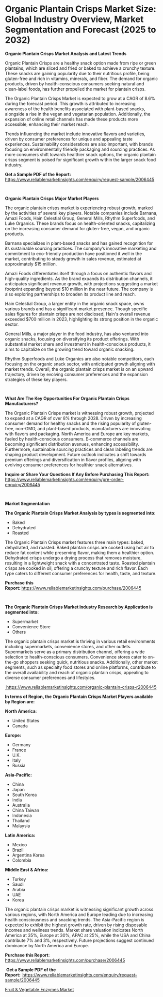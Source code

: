 <p><h1>Organic Plantain Crisps Market Size: Global Industry Overview, Market Segmentation and Forecast (2025 to 2032)</h1></p><p><strong>Organic Plantain Crisps Market Analysis and Latest Trends</strong></p>
<p><p>Organic Plantain Crisps are a healthy snack option made from ripe or green plantains, which are sliced and fried or baked to achieve a crunchy texture. These snacks are gaining popularity due to their nutritious profile, being gluten-free and rich in vitamins, minerals, and fiber. The demand for organic products, driven by health-conscious consumers seeking natural and clean-label foods, has further propelled the market for plantain crisps.</p><p>The Organic Plantain Crisps Market is expected to grow at a CAGR of 8.6% during the forecast period. This growth is attributed to increasing awareness of the health benefits associated with plant-based snacks, alongside a rise in the vegan and vegetarian population. Additionally, the expansion of online retail channels has made these products more accessible, enhancing their market reach. </p><p>Trends influencing the market include innovative flavors and varieties, driven by consumer preferences for unique and appealing taste experiences. Sustainability considerations are also important, with brands focusing on environmentally friendly packaging and sourcing practices. As more consumers shift towards healthier snack options, the organic plantain crisps segment is poised for significant growth within the larger snack food industry.</p></p>
<p><strong>Get a Sample PDF of the Report:&nbsp;</strong> <a href="https://www.reliablemarketinsights.com/enquiry/request-sample/2006445?utm_campaign=3583&utm_medium=2&utm_source=Github&utm_content=ia&utm_term=07042025&utm_id=organic-plantain-crisps">https://www.reliablemarketinsights.com/enquiry/request-sample/2006445</a></p>
<p>&nbsp;</p>
<p><strong>Organic Plantain Crisps Major Market Players</strong></p>
<p><p>The organic plantain crisps market is experiencing robust growth, marked by the activities of several key players. Notable companies include Barnana, Amazi Foods, Hain Celestial Group, General Mills, Rhythm Superfoods, and Luke Organics. These brands focus on health-oriented snacks, capitalizing on the increasing consumer demand for gluten-free, vegan, and organic products.</p><p>Barnana specializes in plant-based snacks and has gained recognition for its sustainable sourcing practices. The company’s innovative marketing and commitment to eco-friendly production have positioned it well in the market, contributing to steady growth in sales revenue, estimated at approximately $15 million.</p><p>Amazi Foods differentiates itself through a focus on authentic flavors and high-quality ingredients. As the brand expands its distribution channels, it anticipates significant revenue growth, with projections suggesting a market footprint expanding beyond $10 million in the near future. The company is also exploring partnerships to broaden its product line and reach.</p><p>Hain Celestial Group, a larger entity in the organic snack space, owns various brands and has a significant market presence. Though specific sales figures for plantain crisps are not disclosed, Hain's overall revenue exceeded $700 million in 2023, highlighting its strong position in the organic sector.</p><p>General Mills, a major player in the food industry, has also ventured into organic snacks, focusing on diversifying its product offerings. With substantial market share and investment in health-conscious products, it aims to capitalize on the growing trend toward organic snacking.</p><p>Rhythm Superfoods and Luke Organics are also notable competitors, each focusing on the organic snack sector, with anticipated growth aligning with market trends. Overall, the organic plantain crisps market is on an upward trajectory, driven by evolving consumer preferences and the expansion strategies of these key players.</p></p>
<p>&nbsp;</p>
<p><strong>What Are The Key Opportunities For Organic Plantain Crisps Manufacturers?</strong></p>
<p><p>The Organic Plantain Crisps market is witnessing robust growth, projected to expand at a CAGR of over 8% through 2028. Driven by increasing consumer demand for healthy snacks and the rising popularity of gluten-free, non-GMO, and plant-based products, manufacturers are innovating with flavors and packaging. North America and Europe are key markets, fueled by health-conscious consumers. E-commerce channels are becoming significant distribution avenues, enhancing accessibility. Furthermore, sustainable sourcing practices and clean labeling trends are shaping product development. Future outlook indicates a shift towards premium offerings and diversification in flavor profiles, aligning with evolving consumer preferences for healthier snack alternatives.</p></p>
<p><strong>Inquire or Share Your Questions If Any Before Purchasing This Report:</strong> <a href="https://www.reliablemarketinsights.com/enquiry/pre-order-enquiry/2006445?utm_campaign=3583&utm_medium=2&utm_source=Github&utm_content=ia&utm_term=07042025&utm_id=organic-plantain-crisps">https://www.reliablemarketinsights.com/enquiry/pre-order-enquiry/2006445</a></p>
<p>&nbsp;</p>
<p><strong>Market Segmentation</strong></p>
<p><strong>The Organic Plantain Crisps Market Analysis by types is segmented into:</strong></p>
<p><ul><li>Baked</li><li>Dehydrated</li><li>Roasted</li></ul></p>
<p><p>The Organic Plantain Crisps market features three main types: baked, dehydrated, and roasted. Baked plantain crisps are cooked using hot air to reduce fat content while preserving flavor, making them a healthier option. Dehydrated crisps undergo a drying process that removes moisture, resulting in a lightweight snack with a concentrated taste. Roasted plantain crisps are cooked in oil, offering a crunchy texture and rich flavor. Each type caters to different consumer preferences for health, taste, and texture.</p></p>
<p><strong>Purchase this Report:&nbsp;</strong><a href="https://www.reliablemarketinsights.com/purchase/2006445?utm_campaign=3583&utm_medium=2&utm_source=Github&utm_content=ia&utm_term=07042025&utm_id=organic-plantain-crisps">https://www.reliablemarketinsights.com/purchase/2006445</a></p>
<p>&nbsp;</p>
<p><strong>The Organic Plantain Crisps Market Industry Research by Application is segmented into:</strong></p>
<p><ul><li>Supermarket</li><li>Convenience Store</li><li>Others</li></ul></p>
<p><p>The organic plantain crisps market is thriving in various retail environments including supermarkets, convenience stores, and other outlets. Supermarkets serve as a primary distribution channel, offering a wide selection to health-conscious consumers. Convenience stores cater to on-the-go shoppers seeking quick, nutritious snacks. Additionally, other market segments, such as specialty food stores and online platforms, contribute to the overall availability and reach of organic plantain crisps, appealing to diverse consumer preferences and lifestyles.</p></p>
<p><a href="https://www.reliablemarketinsights.com/organic-plantain-crisps-r2006445?utm_campaign=3583&utm_medium=2&utm_source=Github&utm_content=ia&utm_term=07042025&utm_id=organic-plantain-crisps">&nbsp;https://www.reliablemarketinsights.com/organic-plantain-crisps-r2006445</a></p>
<p><strong>In terms of Region, the Organic Plantain Crisps Market Players available by Region are:</strong></p>
<p>
    <p> <strong> North America: </strong>
        <ul>
            <li>United States</li>
            <li>Canada</li>
        </ul>
        </p> 
    <p> <strong> Europe: </strong>
        <ul>
            <li>Germany</li>
            <li>France</li>
            <li>U.K.</li>
            <li>Italy</li>
            <li>Russia</li>
        </ul>
        </p> 
    <p> <strong> Asia-Pacific: </strong>
        <ul>
            <li>China</li>
            <li>Japan</li>
            <li>South Korea</li>
            <li>India</li>
            <li>Australia</li>
            <li>China Taiwan</li>
            <li>Indonesia</li>
            <li>Thailand</li>
            <li>Malaysia</li>
        </ul>
        </p> 
    <p> <strong> Latin America: </strong>
        <ul>
            <li>Mexico</li>
            <li>Brazil</li>
            <li>Argentina Korea</li>
            <li>Colombia</li>
        </ul>
        </p> 
    <p> <strong> Middle East & Africa: </strong>
        <ul>
            <li>Turkey</li>
            <li>Saudi</li>
            <li>Arabia</li>
            <li>UAE</li>
            <li>Korea</li>
        </ul>
    </p>
    </p>
<p><p>The organic plantain crisps market is witnessing significant growth across various regions, with North America and Europe leading due to increasing health consciousness and snacking trends. The Asia-Pacific region is expected to exhibit the highest growth rate, driven by rising disposable incomes and wellness trends. Market share valuation indicates North America at 35%, Europe at 30%, APAC at 25%, while the USA and China contribute 7% and 3%, respectively. Future projections suggest continued dominance by North America and Europe.</p></p>
<p><strong>Purchase this Report: </strong><a href="https://www.reliablemarketinsights.com/purchase/2006445?utm_campaign=3583&utm_medium=2&utm_source=Github&utm_content=ia&utm_term=07042025&utm_id=organic-plantain-crisps">https://www.reliablemarketinsights.com/purchase/2006445</a></p>
<p>&nbsp;<strong>Get a Sample PDF of the Report:&nbsp;&nbsp;</strong><a href="https://www.reliablemarketinsights.com/enquiry/request-sample/2006445?utm_campaign=3583&utm_medium=2&utm_source=Github&utm_content=ia&utm_term=07042025&utm_id=organic-plantain-crisps">https://www.reliablemarketinsights.com/enquiry/request-sample/2006445</a></p>
<p><strong></strong></p>
<p><p><a href="https://github.com/lecaneidreks/Market-Research-Report-List-1/blob/main/fruit-vegetable-enzymes-market.md?utm_campaign=3583&utm_medium=2&utm_source=Github&utm_content=ia&utm_term=07042025&utm_id=organic-plantain-crisps">Fruit & Vegetable Enzymes Market</a></p></p>